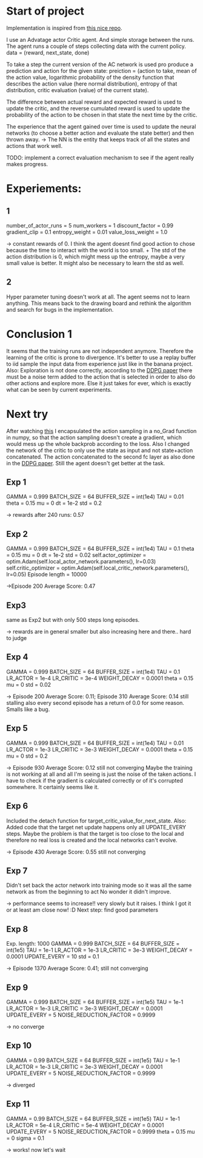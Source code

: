 # Start of project

Implementation is inspired from [this nice repo](https://github.com/ShangtongZhang/DeepRL/blob/master/examples.py#L384).

I use an Advatage actor Critic agent. And simple storage between the runs.
The agent runs a couple of steps collecting data with the current policy.
data = (reward, next_state, done)

To take a step the current version of the AC network is used pro produce a prediction and action for the given state:
preiction = (action to take, mean of the action value, logarithmic probability of the density function
that describes the action value (here normal distribution), entropy of that distribution,
 critic evaluation (value) of the current state).

The difference between actual reward and expected reward is used to update the critic, and the reverse cumulated reward
is used to update the probability of the action to be chosen in that state the next time by the critic.

The experience that the agent gained over time is used to update the neural networks (to choose a better action and evaluate the
state better) and then thrown away. -> The NN is the entity that keeps track of all the states and actions that work well.

TODO: implement a correct evaluation mechanism to see if the agent really makes progress.

# Experiements:
## 1
number_of_actor_runs = 5
num_workers = 1
discount_factor = 0.99
gradient_clip = 0.1
entropy_weight = 0.01
value_loss_weight = 1.0

-> constant rewards of 0. I think the agent doesnt find good action to chose because the time to interact with the world is
too small. + The std of the action distribution is 0, which might mess up the entropy, maybe a very small value is better.
It might also be necessary to learn the std as well.

## 2
Hyper parameter tuning doesn't work at all. The agent seems not to learn anything. This means back to the drawing board
and rethink the algorithm and search for bugs in the implementation.

# Conclusion 1

It seems that the training runs are not independent anymore. Therefore the learning of the critic is prone to
divergence. It's better to use a replay buffer to iid sample the input data from experience just like in the
banana project. Also: Exploration is not done correctly, according to the [DDPG paper](https://arxiv.org/pdf/1509.02971.pdf)
there must be a noise term added to the action that is selected in order to also do other actions and explore more.
Else it just takes for ever, which is exactly what can be seen by current experiments.

# Next try
After watching [this](https://www.youtube.com/watch?v=08V9r3NgFSE&t=311s) I encapsulated the action sampling in a
no_Grad function in numpy, so that the action sampling doesn't create a gradient, which would mess up the whole
backprob according to the loss.
Also I changed the network of the critic to only use the state as input and not state+action concatenated. The action
concatenated to the second fc layer as also done in the [DDPG paper](https://arxiv.org/pdf/1509.02971.pdf).
Still the agent doesn't get better at the task.

## Exp 1
GAMMA = 0.999
BATCH_SIZE = 64
BUFFER_SIZE = int(1e4)
TAU = 0.01
theta = 0.15
mu = 0
dt = 1e-2
std = 0.2

-> rewards after 240 runs: 0.57

## Exp 2
GAMMA = 0.999
BATCH_SIZE = 64
BUFFER_SIZE = int(1e4)
TAU = 0.1
theta = 0.15
mu = 0
dt = 1e-2
std = 0.02
self.actor_optimizer = optim.Adam(self.local_actor_network.parameters(), lr=0.03)
self.critic_optimizer = optim.Adam(self.local_critic_network.parameters(), lr=0.05)
Episode length = 10000

->Episode 200	Average Score: 0.47

## Exp3
same as Exp2 but with only 500 steps long episodes.

-> rewards are in general smaller but also increasing here and there.. hard to judge

## Exp 4
GAMMA = 0.999
BATCH_SIZE = 64
BUFFER_SIZE = int(1e4)
TAU = 0.1
LR_ACTOR = 1e-4
LR_CRITIC = 3e-4
WEIGHT_DECAY = 0.0001
theta = 0.15
mu = 0
std = 0.02

-> Episode 200	Average Score: 0.11;
 Episode 310	Average Score: 0.14
 still stalling also every second episode has a return of 0.0 for some reason.
Smalls like a bug.

## Exp 5
GAMMA = 0.999
BATCH_SIZE = 64
BUFFER_SIZE = int(1e4)
TAU = 0.01
LR_ACTOR = 1e-3
LR_CRITIC = 3e-3
WEIGHT_DECAY = 0.0001
theta = 0.15
mu = 0
std = 0.2

-> Episode 930	Average Score: 0.12
still not converging
Maybe the training is not working at all and all I'm seeing is just the noise of the taken actions.
I have to check if the gradient is calculated correctly or of it's corrupted somewhere. It certainly seems like it.

## Exp 6
Included the detach function for target_critic_value_for_next_state.
Also: Added code that the target net update happens only all UPDATE_EVERY steps. Maybe the problem is that
the target is too close to the local and therefore no real loss is created and the local networks can't evolve.

-> Episode 430	Average Score: 0.55
still not converging

## Exp 7
Didn't set back the actor network into training mode so it was all the same network as from the beginning to act
No wonder it didn't improve.

-> performance seems to increase!! very slowly but it raises. I think I got it or at least am close now! :D
Next step: find good parameters

## Exp 8
Exp. length: 1000
GAMMA = 0.999
BATCH_SIZE = 64
BUFFER_SIZE = int(1e5)
TAU = 1e-1
LR_ACTOR = 1e-3
LR_CRITIC = 3e-3
WEIGHT_DECAY = 0.0001
UPDATE_EVERY = 10
std = 0.1

-> Episode 1370	Average Score: 0.41; still not converging

## Exp 9
GAMMA = 0.999
BATCH_SIZE = 64
BUFFER_SIZE = int(1e5)
TAU = 1e-1
LR_ACTOR = 1e-3
LR_CRITIC = 3e-3
WEIGHT_DECAY = 0.0001
UPDATE_EVERY = 5
NOISE_REDUCTION_FACTOR = 0.9999

-> no converge

## Exp 10
GAMMA = 0.99
BATCH_SIZE = 64
BUFFER_SIZE = int(1e5)
TAU = 1e-1
LR_ACTOR = 1e-3
LR_CRITIC = 3e-3
WEIGHT_DECAY = 0.0001
UPDATE_EVERY = 5
NOISE_REDUCTION_FACTOR = 0.9999

-> diverged

## Exp 11
GAMMA = 0.99
BATCH_SIZE = 64
BUFFER_SIZE = int(1e5)
TAU = 1e-1
LR_ACTOR = 5e-4
LR_CRITIC = 5e-4
WEIGHT_DECAY = 0.0001
UPDATE_EVERY = 5
NOISE_REDUCTION_FACTOR = 0.9999
theta = 0.15
mu = 0
sigma = 0.1

-> works! now let's wait
